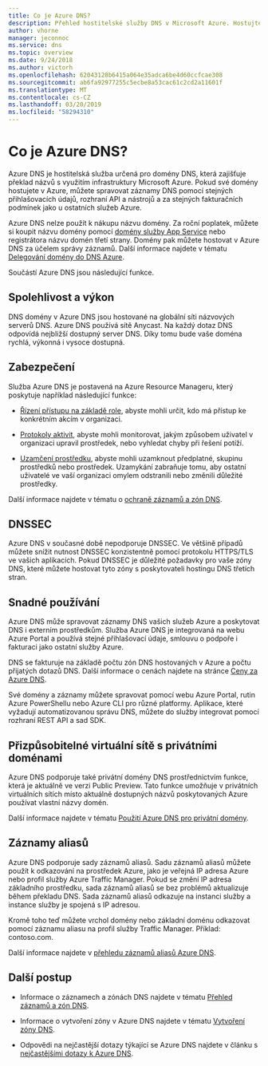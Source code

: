 ```yaml
---
title: Co je Azure DNS?
description: Přehled hostitelské služby DNS v Microsoft Azure. Hostujte svoji doménu na platformě Microsoft Azure.
author: vhorne
manager: jeconnoc
ms.service: dns
ms.topic: overview
ms.date: 9/24/2018
ms.author: victorh
ms.openlocfilehash: 62043128b6415a064e35adca6be4d60ccfcae308
ms.sourcegitcommit: ab6fa92977255c5ecbe8a53cac61c2cd2a11601f
ms.translationtype: MT
ms.contentlocale: cs-CZ
ms.lasthandoff: 03/20/2019
ms.locfileid: "58294310"
---
```

# <a name="what-is-azure-dns"></a>Co je Azure DNS?

Azure DNS je hostitelská služba určená pro domény DNS, která zajišťuje překlad názvů s využitím infrastruktury Microsoft Azure. Pokud své domény hostujete v Azure, můžete spravovat záznamy DNS pomocí stejných přihlašovacích údajů, rozhraní API a nástrojů a za stejných fakturačních podmínek jako u ostatních služeb Azure.

Azure DNS nelze použít k nákupu názvu domény. Za roční poplatek, můžete si koupit názvu domény pomocí [domény služby App Service](https://docs.microsoft.com/azure/app-service/manage-custom-dns-buy-domain#buy-the-domain) nebo registrátora názvu domén třetí strany. Domény pak můžete hostovat v Azure DNS za účelem správy záznamů. Další informace najdete v tématu [Delegování domény do DNS Azure](dns-domain-delegation.md).

Součástí Azure DNS jsou následující funkce.

## <a name="reliability-and-performance"></a>Spolehlivost a výkon

DNS domény v Azure DNS jsou hostované na globální síti názvových serverů DNS. Azure DNS používá sítě Anycast. Na každý dotaz DNS odpovídá nejbližší dostupný server DNS. Díky tomu bude vaše doména rychlá, výkonná i vysoce dostupná.

## <a name="security"></a>Zabezpečení

 Služba Azure DNS je postavená na Azure Resource Manageru, který poskytuje například následující funkce:

* [Řízení přístupu na základě role](https://docs.microsoft.com/azure/azure-resource-manager/resource-group-overview), abyste mohli určit, kdo má přístup ke konkrétním akcím v organizaci.

* [Protokoly aktivit](https://docs.microsoft.com/azure/azure-resource-manager/resource-group-overview), abyste mohli monitorovat, jakým způsobem uživatel v organizaci upravil prostředek, nebo vyhledat chyby při řešení potíží.

* [Uzamčení prostředku](https://docs.microsoft.com/azure/azure-resource-manager/resource-group-lock-resources), abyste mohli uzamknout předplatné, skupinu prostředků nebo prostředek. Uzamykání zabraňuje tomu, aby ostatní uživatelé ve vaší organizaci omylem odstranili nebo změnili důležité prostředky.

Další informace najdete v tématu o [ochraně záznamů a zón DNS](dns-protect-zones-recordsets.md). 

## <a name="dnssec"></a>DNSSEC
Azure DNS v současné době nepodporuje DNSSEC. Ve většině případů můžete snížit nutnost DNSSEC konzistentně pomocí protokolu HTTPS/TLS ve vašich aplikacích. Pokud DNSSEC je důležité požadavky pro vaše zóny DNS, které můžete hostovat tyto zóny s poskytovateli hostingu DNS třetích stran.

## <a name="ease-of-use"></a>Snadné používání

 Azure DNS může spravovat záznamy DNS vašich služeb Azure a poskytovat DNS i externím prostředkům. Služba Azure DNS je integrovaná na webu Azure Portal a používá stejné přihlašovací údaje, smlouvu o podpoře i fakturaci jako ostatní služby Azure. 

DNS se fakturuje na základě počtu zón DNS hostovaných v Azure a počtu přijatých dotazů DNS. Další informace o cenách najdete na stránce [Ceny za Azure DNS](https://azure.microsoft.com/pricing/details/dns/).

Své domény a záznamy můžete spravovat pomocí webu Azure Portal, rutin Azure PowerShellu nebo Azure CLI pro různé platformy. Aplikace, které vyžadují automatizovanou správu DNS, můžete do služby integrovat pomocí rozhraní REST API a sad SDK.

## <a name="customizable-virtual-networks-with-private-domains"></a>Přizpůsobitelné virtuální sítě s privátními doménami

Azure DNS podporuje také privátní domény DNS prostřednictvím funkce, která je aktuálně ve verzi Public Preview. Tato funkce umožňuje v privátních virtuálních sítích místo aktuálně dostupných názvů poskytovaných Azure používat vlastní názvy domén.

Další informace najdete v tématu [Použití Azure DNS pro privátní domény](private-dns-overview.md).

## <a name="alias-records"></a>Záznamy aliasů

Azure DNS podporuje sady záznamů aliasů. Sadu záznamů aliasů můžete použít k odkazování na prostředek Azure, jako je veřejná IP adresa Azure nebo profil služby Azure Traffic Manager. Pokud se změní IP adresa základního prostředku, sada záznamů aliasů se bez problémů aktualizuje během překladu DNS. Sada záznamů aliasů odkazuje na instanci služby a instance služby je spojená s IP adresou. 

Kromě toho teď můžete vrchol domény nebo základní doménu odkazovat pomocí záznamu aliasu na profil služby Traffic Manager. Příklad: contoso.com.

Další informace najdete v [přehledu záznamů aliasů Azure DNS](dns-alias.md).


## <a name="next-steps"></a>Další postup

* Informace o záznamech a zónách DNS najdete v tématu [Přehled záznamů a zón DNS](dns-zones-records.md).

* Informace o vytvoření zóny v Azure DNS najdete v tématu [Vytvoření zóny DNS](./dns-getstarted-create-dnszone-portal.md).

* Odpovědi na nejčastější dotazy týkající se Azure DNS najdete v článku s [nejčastějšími dotazy k Azure DNS](dns-faq.md).

